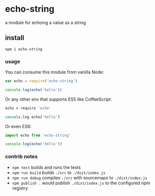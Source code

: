 # echo-string

a module for echoing a value as a string

## install

    npm i echo-string

### usage

You can consume this module from vanilla Node:

```javascript
var echo = require('echo-string')

console.log(echo('hello'))
```

Or any other env that supports ES5 like CoffeeScript:

```coffeescript
echo = require 'echo'

console.log echo('hello')
```

Or even ES6:

```javascript
import echo from 'echo-string'

console.log(echo('hello'))
```

### contrib notes

- `npm test` builds and runs the tests
- `npm run build` builds `./src` to `./dist/index.js`
- `npm run debug` compiles `./src` with sourcemaps to `./dist/index.js`
- `npm publish .` would publish `./dist/index.js` to the configured npm registry
